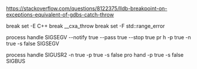 https://stackoverflow.com/questions/8122375/lldb-breakpoint-on-exceptions-equivalent-of-gdbs-catch-throw

break set -E C++
break __cxa_throw
break set -F std::range_error

process handle SIGSEGV --notify true --pass true --stop true
pr h -p true -n true -s false SIGSEGV

process handle SIGUSR2 -n true -p true -s false
pro hand -p true -s false SIGBUS
